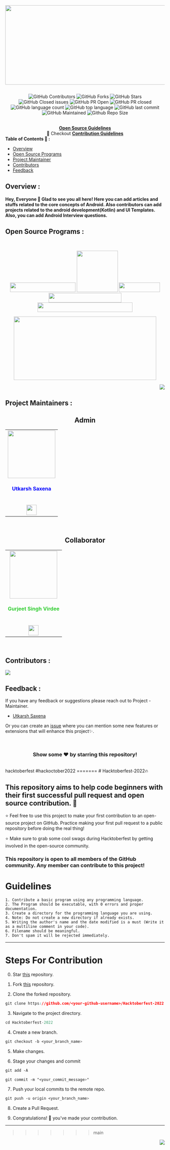 <!------------------------------------------------- Repo Cover -------------------------------------------------------------->

<div align="center">
    <img src="https://github.com/utkarsh006/Eazy-Android/blob/main/.github/IMG/banner.gif" width="550" height="250"/>
</div>  

##

<!------------------------------------------------- Badges ------------------------------------------------------------------->

<div align="center">

![GitHub Contributors](https://img.shields.io/github/contributors/utkarsh006/Eazy-Android?style=for-the-badge&color=68C3FF)
![GitHub Forks](https://img.shields.io/github/forks/utkarsh006/Eazy-Android?style=for-the-badge&color=943FF6)
![GitHub Stars](https://img.shields.io/github/stars/utkarsh006/Eazy-Android?style=for-the-badge&color=E04168)
![GitHub Closed issues](https://img.shields.io/github/issues-closed-raw/utkarsh006/Eazy-Android?style=for-the-badge&color=68C3FF)
![GitHub PR Open](https://img.shields.io/github/issues-pr/utkarsh006/Eazy-Android?style=for-the-badge&color=943FF6)
![GitHub PR closed](https://img.shields.io/github/issues-pr-closed-raw/utkarsh006/Eazy-Android?style=for-the-badge&color=E04168)
![GitHub language count](https://img.shields.io/github/languages/count/utkarsh006/Eazy-Android?style=for-the-badge&color=68C3FF)
![GitHub top language](https://img.shields.io/github/languages/top/utkarsh006/Eazy-Android?style=for-the-badge&color=943FF6)
![GitHub last commit](https://img.shields.io/github/last-commit/utkarsh006/Eazy-Android?style=for-the-badge&color=E04168)
![GitHub Maintained](https://img.shields.io/badge/Maintained%3F-yes-68C3FF.svg?style=for-the-badge)
![Github Repo Size](https://img.shields.io/github/repo-size/utkarsh006/Eazy-Android?style=for-the-badge&color=943FF6)

</div>

<br>

<div align="center">
    <a href="https://opensource.guide/"><strong>Open Source Guidelines</strong></a>  <br>      
   📖 Checkout <a href="https://github.com/utkarsh006/Eazy-Android/blob/main/Contribution%20Guidelines.md"><strong>Contribution Guidelines</strong></a>
</div>

<!--------------------------------------------------------------- TABLE OF CONTENTS -------------------------------------------------------------->

<summary><b> Table of Contents 📃 :</b></summary>

* <a href="#Overview">Overview</a>
* <a href="#Program">Open Source Programs</a>
* <a href="#Maintainer">Project Maintainer</a>
* <a href="#Contributors">Contributors</a>
* <a href="#Feedback">Feedback</a>


<!-- ------------------------------------------------------------ -->

<div id="Overview"></div>

## Overview :
<h4>
    Hey, Everyone 👋 Glad to see you all here! Here you can add articles and stuffs related to the core concepts of Android. Also contributors can add projects related to the android development(Kotlin) and UI Templates. Also, you can add Android Interview questions.
</h4>

<div id="Program"></div>

## Open Source Programs :

<br>

<div align="center">

  <a href="https://github.com/utkarsh006/Eazy-Android"><img src="https://forthebadge.com/images/badges/built-by-developers.svg" width="207" height="30"></a> 
  <a href="https://github.com/utkarsh006/Eazy-Android"><img src="https://forthebadge.com/images/badges/built-with-love.svg" width="130" ></a> 
  <a href="https://github.com/utkarsh006/Eazy-Android"><img src="https://forthebadge.com/images/badges/open-source.svg" width="130" height="30"></a>
  <a href="https://github.com/utkarsh006/Eazy-Android"><img src="https://forthebadge.com/images/badges/made-with-markdown.svg" width="230" height="30"></a>
  <a href="https://github.com/utkarsh006/Eazy-Android"><img src="https://github.com/utkarsh006/Learn-Kotlin/blob/main/.github/IMG/made-with-kotlin.svg" width="300" height="30"></a>
  
</div>

<div align="center">
    <img src="https://github.com/utkarsh006/Eazy-Android/blob/main/.github/IMG/1663926433662.jpg" width="450" height="200" />
</div>

<p align="right"><a href="#top"><img src="https://img.shields.io/badge/-Back%20to%20Top-E04168?style=for-the-badge" /></a></p>

<!-- -------------------------------------------------------------------------- -->

<div id="Maintainer"></div>

## Project Maintainers :

<h2 align="center">Admin</h2>

<table align="center">
<tr>
<td align="center"><a href="https://github.com/utkarsh006"><img src="https://media-exp1.licdn.com/dms/image/C4E03AQG6fEtHa0pe9Q/profile-displayphoto-shrink_400_400/0/1637931187435?e=1669248000&v=beta&t=nr-fz3BLU_EYaIdg7zTHOrCfmoSWnaFfEn3ST-AbSOI" width=150px height=150px /></a></br> <h4  style="color:blue">Utkarsh Saxena</h4><br>
<a href="https://www.linkedin.com/in/utkarsh06/"><img src="https://t0.gstatic.com/images?q=tbn:ANd9GcRMCA3j2A8hfLl9p5UAU5nd9lvqLlNZvqoU4xOsZ192uH4IYS6X" width="32px" height="32px"></a></td>
</tr>
</table>

<br>

<h2 align="center"> Collaborator </h2>

<table align="center">
<tr>
<td align="center"><a href="https://github.com/gurjeetsinghvirdee"><img src="https://avatars.githubusercontent.com/u/73753957?v=4" width=150px height=150px /></a></br> <h4 style="color:limegreen;">Gurjeet Singh Virdee</h4><br/><a href="https://www.linkedin.com/in/gurjeet-singh-virdee-25a476199/"><img src="https://t0.gstatic.com/images?q=tbn:ANd9GcRMCA3j2A8hfLl9p5UAU5nd9lvqLlNZvqoU4xOsZ192uH4IYS6X" width="32px" height="32px"></a></td>
</tr>
</table>

<br>

<!-- -------------------------------------------------------------------------- -->

<div id="Contributors"></div>

## Contributors :

<a href="https://github.com/utkarsh006/Eazy-Android/graphs/contributors">
  <img src="https://contrib.rocks/image?repo=utkarsh006/Learn-Kotlin" />
</a>

<br>

<!-- -------------------------------------------------------------------------- -->

<div id="Feedback"></div>

## Feedback :

If you have any feedback or suggestions please reach out to Project - Maintainer.  
* [Utkarsh Saxena](https://github.com/utkarsh006) 

Or you can create an  <a href="https://github.com/utkarsh006/Eazy-Android/issues">issue</a> where you can mention some new features or extensions that will enhance this project✨.

<!-- -------------------------------------------------------------------------- -->

<br>

<div align="center">
    <h3>Show some ❤️ by starring this repository!</h3>
</div>

<br>
 hacktoberfest
#hackoctober2022
=======
# Hacktoberfest-2022🔥

<br>
<p align="center">
  <https://www.google.com/url?sa=i&url=https%3A%2F%2Fdev.to%2Fgithub%2Fhow-to-get-ready-for-hacktoberfest-2022-2ck2&psig=AOvVaw3ezI7pi39kHIEfe-GkedLX&ust=1664646042501000&source=images&cd=vfe&ved=0CAwQjRxqFwoTCPCIsPOHvfoCFQAAAAAdAAAAABAD>
</p>

## This repository aims to help code beginners with their first successful pull request and open source contribution. :partying_face:

:star: Feel free to use this project to make your first contribution to an open-source project on GitHub. Practice making your first pull request to a public repository before doing the real thing!

:star: Make sure to grab some cool swags during Hacktoberfest by getting involved in the open-source community.

### This repository is open to all members of the GitHub community. Any member can contribute to this project!
# Guidelines

    1. Contribute a basic program using any programming language.
    2. The Program should be executable, with 0 errors and proper documentation.
    3. Create a directory for the programming language you are using.
    4. Note: Do not create a new directory if already exists.
    5. Writing the author's name and the date modified is a must (Write it as a multiline comment in your code).
    6. Filename should be meaningful.
    7. Don't spam it will be rejected immediately.

---

# Steps For Contribution

0. Star <a href="https://github.com/tanyagupta0201/Hacktoberfest-2022" title="this">this</a> repository.

1. Fork <a href="https://github.com/tanyagupta0201/Hacktoberfest-2022" title="this">this</a> repository.

2. Clone the forked repository.
```css
git clone https://github.com/<your-github-username>/Hacktoberfest-2022
```
  
3. Navigate to the project directory.
```py
cd Hacktoberfest-2022
```

4. Create a new branch.
```css
git checkout -b <your_branch_name>
```

5. Make changes.

6. Stage your changes and commit
```css
git add -A

git commit -m "<your_commit_message>"
```

7. Push your local commits to the remote repo.
```css
git push -u origin <your_branch_name>
```

8. Create a Pull Request.

9. Congratulations! 🎉 you've made your contribution.


---
>>>>>>> main

<p align="right"><a href="#top"><img src="https://img.shields.io/badge/-Back%20to%20Top-E04168?style=for-the-badge" /></a></p>
